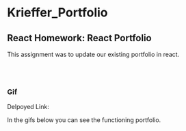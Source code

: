 # Krieffer_Portfolio

## React Homework: React Portfolio
  This assignment was to update our existing portfolio in react. 
  
### 

![]()

###

![]()

### Gif
  Delpoyed Link:
  
  In the gifs below you can see the functioning portfolio.
  
![]()
